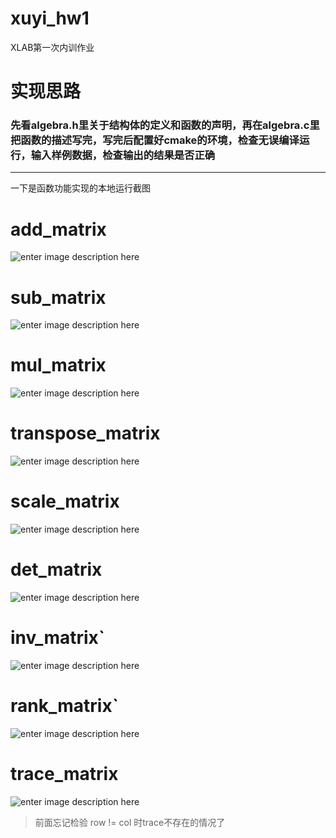 # xuyi_hw1
XLAB第一次内训作业
# 实现思路
### 先看algebra.h里关于结构体的定义和函数的声明，再在algebra.c里把函数的描述写完，写完后配置好cmake的环境，检查无误编译运行，输入样例数据，检查输出的结果是否正确
***
一下是函数功能实现的本地运行截图
# add_matrix
![enter image description here](https://pic1.imgdb.cn/item/68108d5b58cb8da5c8d42c4c.png)
# sub_matrix
![enter image description here](https://pic1.imgdb.cn/item/68108d6858cb8da5c8d42c51.png)
# mul_matrix
![enter image description here](https://pic1.imgdb.cn/item/68108d6858cb8da5c8d42c50.png)
# transpose_matrix
![enter image description here](https://pic1.imgdb.cn/item/68108d6858cb8da5c8d42c52.png)
# scale_matrix
![enter image description here](https://pic1.imgdb.cn/item/68108d6858cb8da5c8d42c53.png)
# det_matrix
![enter image description here](https://pic1.imgdb.cn/item/68108d6958cb8da5c8d42c54.png)
# inv_matrix`
![enter image description here](https://pic1.imgdb.cn/item/6810936a58cb8da5c8d44727.png)
# rank_matrix`
![enter image description here](https://pic1.imgdb.cn/item/6810936a58cb8da5c8d44726.png)
# trace_matrix
![enter image description here](https://pic1.imgdb.cn/item/6810936958cb8da5c8d44725.png)
> 前面忘记检验 row != col 时trace不存在的情况了
